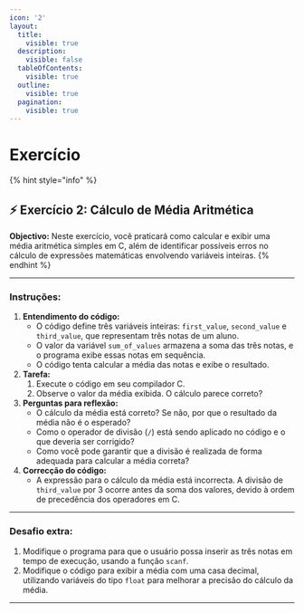 ```yaml
---
icon: '2'
layout:
  title:
    visible: true
  description:
    visible: false
  tableOfContents:
    visible: true
  outline:
    visible: true
  pagination:
    visible: true
---
```


# Exercício



{% hint style="info" %}
## ⚡️ Exercício 2: **Cálculo de Média Aritmética**



**Objectivo:** Neste exercício, você praticará como calcular e exibir uma média aritmética simples em C, além de identificar possíveis erros no cálculo de expressões matemáticas envolvendo variáveis inteiras.
{% endhint %}



***

### **Instruções:**

1. **Entendimento do código:**
   * O código define três variáveis inteiras: `first_value`, `second_value` e `third_value`, que representam três notas de um aluno.
   * O valor da variável `sum_of_values` armazena a soma das três notas, e o programa exibe essas notas em sequência.
   * O código tenta calcular a média das notas e exibe o resultado.
2. **Tarefa:**
   1. Execute o código em seu compilador C.
   2. Observe o valor da média exibida. O cálculo parece correto?
3. **Perguntas para reflexão:**
   * O cálculo da média está correto? Se não, por que o resultado da média não é o esperado?
   * Como o operador de divisão (`/`) está sendo aplicado no código e o que deveria ser corrigido?
   * Como você pode garantir que a divisão é realizada de forma adequada para calcular a média correta?
4. **Correcção do código:**
   * A expressão para o cálculo da média está incorrecta. A divisão de `third_value` por 3 ocorre antes da soma dos valores, devido à ordem de precedência dos operadores em C.

***



### **Desafio extra:**

1. Modifique o programa para que o usuário possa inserir as três notas em tempo de execução, usando a função `scanf`.
2. Modifique o código para exibir a média com uma casa decimal, utilizando variáveis do tipo `float` para melhorar a precisão do cálculo da média.

***


